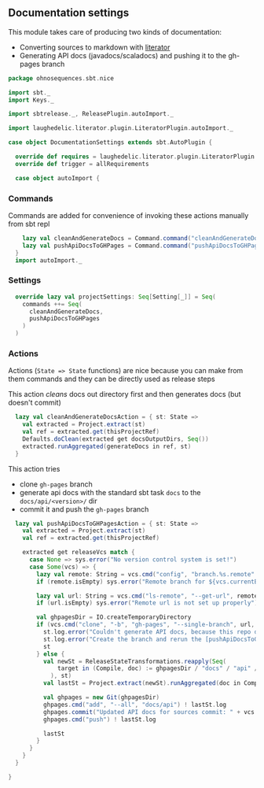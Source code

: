 ## Documentation settings

This module takes care of producing two kinds of documentation:

- Converting sources to markdown with [literator](https://github.com/laughedelic/literator)
- Generating API docs (javadocs/scaladocs) and pushing it to the gh-pages branch


```scala
package ohnosequences.sbt.nice

import sbt._
import Keys._

import sbtrelease._, ReleasePlugin.autoImport._

import laughedelic.literator.plugin.LiteratorPlugin.autoImport._

case object DocumentationSettings extends sbt.AutoPlugin {

  override def requires = laughedelic.literator.plugin.LiteratorPlugin
  override def trigger = allRequirements

  case object autoImport {
```

### Commands

Commands are added for convenience of invoking these actions manually from sbt repl


```scala
    lazy val cleanAndGenerateDocs = Command.command("cleanAndGenerateDocs")(cleanAndGenerateDocsAction)
    lazy val pushApiDocsToGHPages = Command.command("pushApiDocsToGHPages")(pushApiDocsToGHPagesAction)
  }
  import autoImport._
```

### Settings

```scala
  override lazy val projectSettings: Seq[Setting[_]] = Seq(
    commands ++= Seq(
      cleanAndGenerateDocs,
      pushApiDocsToGHPages
    )
  )
```

### Actions

Actions (`State => State` functions) are nice because you can make from them commands and they
can be directly used as release steps

This action _cleans_ docs out directory first and then generates docs (but doesn't commit)

```scala
  lazy val cleanAndGenerateDocsAction = { st: State =>
    val extracted = Project.extract(st)
    val ref = extracted.get(thisProjectRef)
    Defaults.doClean(extracted get docsOutputDirs, Seq())
    extracted.runAggregated(generateDocs in ref, st)
  }
```

This action tries
- clone `gh-pages` branch
- generate api docs with the standard sbt task `docs` to the `docs/api/<version>/` dir
- commit it and push the `gh-pages` branch


```scala
  lazy val pushApiDocsToGHPagesAction = { st: State =>
    val extracted = Project.extract(st)
    val ref = extracted.get(thisProjectRef)

    extracted get releaseVcs match {
      case None => sys.error("No version control system is set!")
      case Some(vcs) => {
        lazy val remote: String = vcs.cmd("config", "branch.%s.remote" format vcs.currentBranch).!!.trim
        if (remote.isEmpty) sys.error("Remote branch for ${vcs.currentBranch} is not set up properly")

        lazy val url: String = vcs.cmd("ls-remote", "--get-url", remote).!!.trim
        if (url.isEmpty) sys.error("Remote url is not set up properly")

        val ghpagesDir = IO.createTemporaryDirectory
        if (vcs.cmd("clone", "-b", "gh-pages", "--single-branch", url, ghpagesDir).! != 0) {
          st.log.error("Couldn't generate API docs, because this repo doesn't have gh-pages branch")
          st.log.error("Create the branch and rerun the [pushApiDocsToGHPages] command")
          st
        } else {
          val newSt = ReleaseStateTransformations.reapply(Seq(
              target in (Compile, doc) := ghpagesDir / "docs" / "api" / extracted.get(version).stripSuffix("-SNAPSHOT")
            ), st)
          val lastSt = Project.extract(newSt).runAggregated(doc in Compile in ref, newSt)

          val ghpages = new Git(ghpagesDir)
          ghpages.cmd("add", "--all", "docs/api") ! lastSt.log
          ghpages.commit("Updated API docs for sources commit: " + vcs.currentHash) ! lastSt.log
          ghpages.cmd("push") ! lastSt.log

          lastSt
        }
      }
    }
  }

}

```




[main/scala/AssemblySettings.scala]: AssemblySettings.scala.md
[main/scala/DocumentationSettings.scala]: DocumentationSettings.scala.md
[main/scala/JavaOnlySettings.scala]: JavaOnlySettings.scala.md
[main/scala/MetadataSettings.scala]: MetadataSettings.scala.md
[main/scala/ReleaseSettings.scala]: ReleaseSettings.scala.md
[main/scala/ResolverSettings.scala]: ResolverSettings.scala.md
[main/scala/ScalaSettings.scala]: ScalaSettings.scala.md
[main/scala/TagListSettings.scala]: TagListSettings.scala.md
[main/scala/WartRemoverSettings.scala]: WartRemoverSettings.scala.md